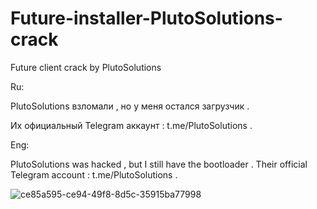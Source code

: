 # Future-installer-PlutoSolutions-crack
<p>Future client crack by  PlutoSolutions</p>
<p>Ru:</p>
<a>PlutoSolutions взломали , но у меня остался загрузчик .</p>
<a>Их официальный Telegram аккаунт : t.me/PlutoSolutions .</p>
<p>Eng:</p>
PlutoSolutions was hacked , but I still have the bootloader .
Their official Telegram account : t.me/PlutoSolutions .

![ce85a595-ce94-49f8-8d5c-35915ba77998](https://user-images.githubusercontent.com/102436871/231504057-2cd6baa8-3959-49b4-88fe-3c93704762e3.png)
